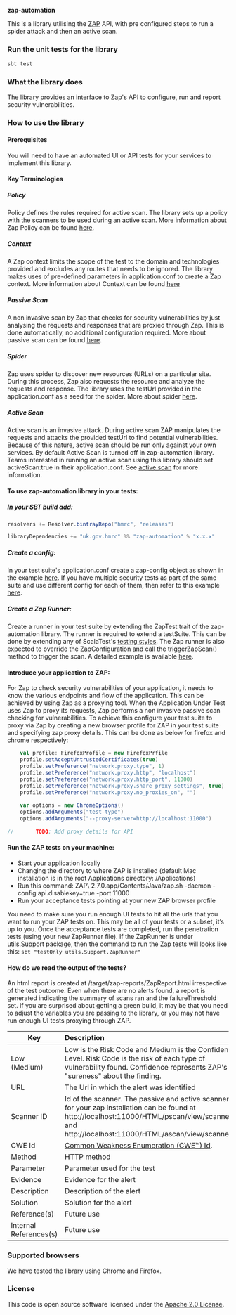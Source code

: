**zap-automation**


This is a library utilising the [ZAP](https://www.owasp.org/index.php/OWASP_Zed_Attack_Proxy_Project) API, 
with pre configured steps to run a spider attack and then an active scan.

 ### Run the unit tests for the library
```scala
sbt test
```

### What the library does
The library provides an interface to Zap's API to configure, run and report security vulnerabilities. 

### How to use the library

#### Prerequisites
You will need to have an automated UI or API tests for your services to implement this library.

#### Key Terminologies

##### Policy 
Policy defines the rules required for active scan. The library sets up a policy with the scanners to be used during an
active scan. More information about Zap Policy can be found [here](https://github.com/zaproxy/zap-core-help/wiki/HelpStartConceptsScanpolicy).
 
##### Context
A Zap context limits the scope of the test to the domain and technologies provided and excludes any routes that needs to be ignored.
The library makes uses of pre-defined parameters in application.conf to create a Zap context. 
More information about Context can be found [here](https://github.com/zaproxy/zap-core-help/wiki/HelpStartConceptsContexts) 
 
##### Passive Scan
A non invasive scan by Zap that checks for security vulnerabilities by just analysing the requests and responses that are proxied through Zap.
This is done automatically, no additional configuration required. 
More about passive scan can be found [here](https://github.com/zaproxy/zap-core-help/wiki/HelpStartConceptsPscan).

##### Spider
Zap uses spider to discover new resources (URLs) on a particular site. During this process, 
Zap also requests the resource and analyze the requests and response. The library uses the testUrl provided in the
 application.conf as a seed for the spider. More about spider [here](https://github.com/zaproxy/zap-core-help/wiki/HelpStartConceptsSpider). 

##### Active Scan
Active scan is an invasive attack. During active scan ZAP manipulates the requests and attacks the provided testUrl to 
 find potential vulnerabilities. Because of this nature, active scan should be run only against your own services. 
  By default Active Scan is turned off in zap-automation library. Teams interested in running an active scan using this library should set
  activeScan:true in their application.conf. See [active scan](https://github.com/zaproxy/zap-core-help/wiki/HelpStartConceptsAscan) for more information.

#### To use zap-automation library in your tests: 

##### In your SBT build add:

```scala
resolvers += Resolver.bintrayRepo("hmrc", "releases")

libraryDependencies += "uk.gov.hmrc" %% "zap-automation" % "x.x.x"
```

#####  Create a config:

In your test suite's application.conf create a zap-config object as shown in the example [here](examples/singleConfigExample/resources/singleConfigExampleApplication.conf). If you have multiple 
security tests as part of the same suite and use different config for each of them, then refer to this example [here](examples/multipleConfigExample/resources/multipleConfigExampleApplication.conf).
  
#####  Create a Zap Runner:

Create a runner in your test suite by extending the ZapTest trait of the zap-automation library. The runner is required 
to extend a testSuite. This can be done by extending any of ScalaTest's [testing styles](http://www.scalatest.org/user_guide/selecting_a_style). 
The Zap runner is also expected to override the ZapConfiguration and call the triggerZapScan() method to trigger the scan.
A detailed example is available [here](examples/singleConfigExample/SingleConfigExampleRunner.scala).

#### Introduce your application to ZAP:

For Zap to check security vulnerabilities of your application, it needs to know the various endpoints and flow of the application. 
This can be achieved by using Zap as a proxying tool. When the Application Under Test uses Zap to proxy its requests, 
Zap performs a non invasive passive scan checking for vulnerabilities. To achieve this configure your test suite to proxy via Zap
by creating a new browser profile for ZAP in your test suite and specifying zap proxy details. This can be done
as below for firefox and chrome respectively:
   
   ```scala
       val profile: FirefoxProfile = new FirefoxPrfile
       profile.setAcceptUntrustedCertificates(true)
       profile.setPreference("network.proxy.type", 1)
       profile.setPreference("network.proxy.http", "localhost")
       profile.setPreference("network.proxy.http_port", 11000)
       profile.setPreference("network.proxy.share_proxy_settings", true)
       profile.setPreference("network.proxy.no_proxies_on", "")
       
       var options = new ChromeOptions()
       options.addArguments("test-type")
       options.addArguments("--proxy-server=http://localhost:11000")
       
//       TODO: Add proxy details for API
   ``` 

#### Run the ZAP tests on your machine:

* Start your application locally
* Changing the directory to where ZAP is installed (default Mac installation is in the root Applications directory: /Applications)
* Run this command: ZAP\ 2.7.0.app/Contents/Java/zap.sh -daemon -config api.disablekey=true -port 11000
* Run your acceptance tests pointing at your new ZAP browser profile

You need to make sure you run enough UI tests to hit all the urls that you want to run your ZAP tests on. This may be all of your tests or a subset, it’s up to you.
Once the acceptance tests are completed, run the penetration tests (using your new ZapRunner file). If the ZapRunner is under
utils.Support package, then the command to run the Zap tests will looks like this:
```sbt "testOnly utils.Support.ZapRunner"```

#### How do we read the output of the tests?
An html report is created at /target/zap-reports/ZapReport.html irrespective of the test outcome. Even when there are no alerts found,
a report is generated indicating the summary of scans ran and the failureThreshold set. If you are surprised about getting a green build, 
it may be that you need to adjust the variables you are passing to the library, or you may not have run enough UI tests
proxying through ZAP. 

| Key        | Description           | 
| ------------- |:-------------| 
| Low (Medium)  | Low is the Risk Code  and Medium is the Confidence Level. Risk Code is the risk of each type of vulnerability found. Confidence represents ZAP's "sureness" about the finding.| 
| URL      | The Url in which the alert was identified      |  
| Scanner ID | Id of the scanner. The passive and active scanners for your zap installation can be found at http://localhost:11000/HTML/pscan/view/scanners/ and http://localhost:11000/HTML/ascan/view/scanners/       |   
| CWE Id| [Common Weakness Enumeration (CWE™) Id](https://cwe.mitre.org/about/faq.html).      |   
| Method| HTTP method      |   
| Parameter| Parameter used for the test      |   
| Evidence| Evidence for the alert      |   
| Description| Description of the alert      |   
| Solution| Solution for the alert      |   
| Reference(s)| Future use      |   
| Internal References(s)| Future use      |   

### Supported browsers
We have tested the library using Chrome and Firefox.

### License

This code is open source software licensed under the [Apache 2.0 License]("http://www.apache.org/licenses/LICENSE-2.0.html").
    